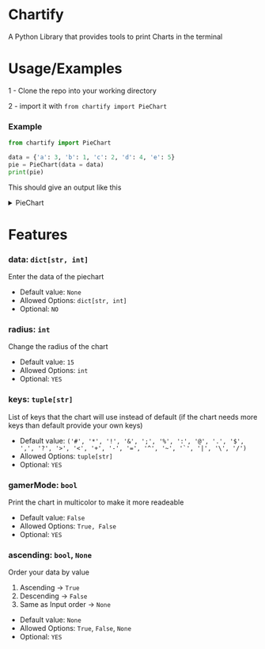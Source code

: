 
# Chartify

A Python Library that provides tools to print Charts in the terminal

# Usage/Examples

1 - Clone the repo into your working directory

2 - import it with `from chartify import PieChart`

### Example

```python
from chartify import PieChart

data = {'a': 3, 'b': 1, 'c': 2, 'd': 4, 'e': 5}
pie = PieChart(data = data)
print(pie)

```

This should give an output like this
<details>
<summary> PieChart </summary>

```
                              &&                              
                    &&&&&&&&&&&&&&&&&&&&&&                    
                &&&&&&&&&&&&&&&&&&&&&&&&&&&&&&                
            &&&&&&&&&&&&&&&&&&&&&&&&&&&&&&&&&&&&!!            
          &&&&&&&&&&&&&&&&&&&&&&&&&&&&&&&&&&&&!!!!!!          
        &&&&&&&&&&&&&&&&&&&&&&&&&&&&&&&&&&&&&&!!!!!!!!        
      &&&&&&&&&&&&&&&&&&&&&&&&&&&&&&&&&&&&&&!!!!!!!!!!!!      
      &&&&&&&&&&&&&&&&&&&&&&&&&&&&&&&&&&&&!!!!!!!!!!!!!!      
    ;;&&&&&&&&&&&&&&&&&&&&&&&&&&&&&&&&&&&&!!!!!!!!!!!!!!!!    
    ;;;;;;&&&&&&&&&&&&&&&&&&&&&&&&&&&&&&!!!!!!!!!!!!!!!!!!    
  ;;;;;;;;;;;;&&&&&&&&&&&&&&&&&&&&&&&&!!!!!!!!!!!!!!!!!!!!!!  
  ;;;;;;;;;;;;;;;;&&&&&&&&&&&&&&&&&&!!!!!!!!!!!!!!!!!!!!!!!!  
  ;;;;;;;;;;;;;;;;;;&&&&&&&&&&&&&&&&!!!!!!!!!!!!!!!!!!!!!!!!  
  ;;;;;;;;;;;;;;;;;;;;;;&&&&&&&&&&!!!!!!!!!!!!!!!!!!!!!!!!!!  
  ;;;;;;;;;;;;;;;;;;;;;;;;;;&&&&!!!!!!!!!!!!!!!!!!**********  
;;;;;;;;;;;;;;;;;;;;;;;;;;;;;;##******************************
  ;;;;;;;;;;;;;;;;;;;;;;;;;;;;########**********************  
  ;;;;;;;;;;;;;;;;;;;;;;;;;;;;##############****************  
  ;;;;;;;;;;;;;;;;;;;;;;;;;;;;####################**********  
  ;;;;;;;;;;;;;;;;;;;;;;;;;;;;##########################****  
  ;;;;;;;;;;;;;;;;;;;;;;;;;;;;##############################  
    ;;;;;;;;;;;;;;;;;;;;;;;;;;############################    
    ;;;;;;;;;;;;;;;;;;;;;;;;;;############################    
      ;;;;;;;;;;;;;;;;;;;;;;;;##########################      
      ;;;;;;;;;;;;;;;;;;;;;;;;##########################      
        ;;;;;;;;;;;;;;;;;;;;;;########################        
          ;;;;;;;;;;;;;;;;;;;;######################          
            ;;;;;;;;;;;;;;;;;;####################            
                ;;;;;;;;;;;;;;################                
                    ;;;;;;;;;;############                    
                              ##                              


RGB Gamer Legend:
[#] a - 3
[*] b - 1
[!] c - 2
[&] d - 4
[;] e - 5

```
</details>

# Features

### data: `dict[str, int]`
Enter the data of the piechart

- Default value: `None`
- Allowed Options: `dict[str, int]`
- Optional: `NO`

### radius: `int`
Change the radius of the chart

- Default value: `15`
- Allowed Options: `int`
- Optional: `YES`

### keys: `tuple[str]`
List of keys that the chart will use instead of default
(if the chart needs more keys than default provide your own keys)

- Default value: ```('#', '*', '!', '&', ';', '%', ':', '@', '.', '$', ',', '?', '>', '<', '+', '-', '=', '^', '~', '`', '|', '\', '/')```
- Allowed Options: `tuple[str]`
- Optional: `YES`

### gamerMode: `bool`
Print the chart in multicolor to make it more readeable 

- Default value: `False`
- Allowed Options: `True, False`
- Optional: `YES`

### ascending: `bool`, `None`
Order your data by value 
1. Ascending -> `True`
2. Descending -> `False`
3. Same as Input order -> `None`

- Default value: `None`
- Allowed Options: `True`, `False`, `None`
- Optional: `YES`

